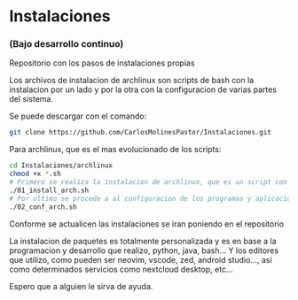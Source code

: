 # Instalaciones

### (Bajo desarrollo continuo)

Repositorio con los pasos de instalaciones propias

Los archivos de instalacion de archlinux son scripts de bash con la instalacion por un lado y por la otra con la configuracion de varias partes del sistema.

Se puede descargar con el comando:

```bash
git clone https://github.com/CarlosMolinesPastor/Instalaciones.git
```

Para archlinux, que es el mas evolucionado de los scripts:

```bash
cd Instalaciones/archlinux
chmod +x *.sh
# Primero se realiza la instalacion de archlinux, que es un script con los programas y aplicaciones necesarias.
./01_install_arch.sh
# Por ultimo se procede a al configuracion de los programas y aplicaciones.
./02_conf_arch.sh
```

Conforme se actualicen las instalaciones se iran poniendo en el repositorio

La instalacion de paquetes es totalmente personalizada y es en base a la programacion y desarrollo que realizo, python, java, bash... Y los editores que utilizo, como pueden ser neovim, vscode, zed, android studio..., así como determinados servicios como nextcloud desktop, etc...

Espero que a alguien le sirva de ayuda.

